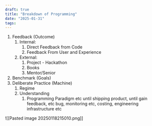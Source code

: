 ```yaml
---
draft: true
title: "Breakdown of Programming"
date: "2025-01-31"
tags: 
---
```

1. Feedback (Outcome)
	1. Internal:
		1. Direct Feedback from Code
		2. Feedback From User and Experience
	2. External:
		1. Project - Hackathon
		2. Books
		3. Mentor/Senior
2. Benchmark (Goals)
3. Deliberate Practice (Machine)
	1. Regime
	2. Understanding
		1. Programming Paradigm etc until shipping product, until gain feedback, etc bug, monitoring etc, costing, engineering infrastructure etc



![[Pasted image 20250118215010.png]]